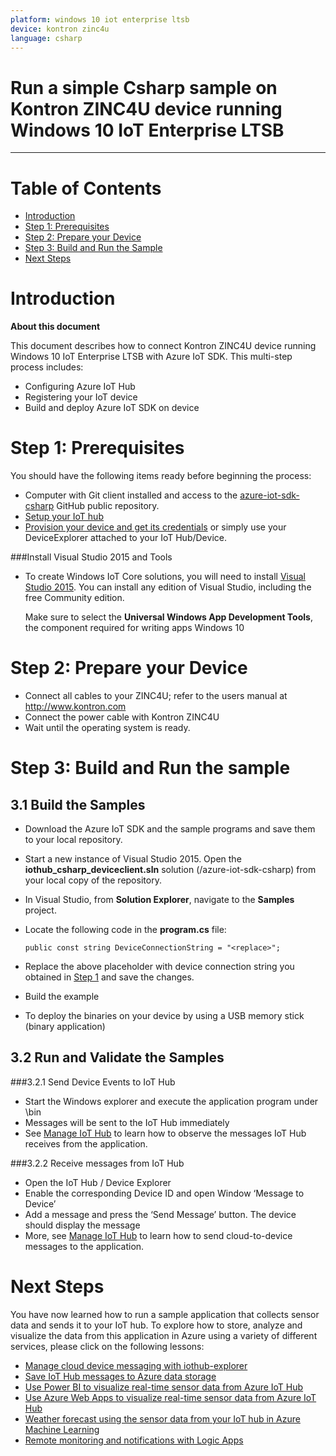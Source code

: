 ```yaml
---
platform: windows 10 iot enterprise ltsb
device: kontron zinc4u
language: csharp
---
```


Run a simple Csharp sample on Kontron ZINC4U device running Windows 10 IoT Enterprise LTSB
===
---

# Table of Contents

-   [Introduction](#Introduction)
-   [Step 1: Prerequisites](#Prerequisites)
-   [Step 2: Prepare your Device](#PrepareDevice)
-   [Step 3: Build and Run the Sample](#Build)
-   [Next Steps](#NextSteps)

<a name="Introduction"></a>
# Introduction

**About this document**

This document describes how to connect Kontron ZINC4U device running Windows 10 IoT Enterprise LTSB with Azure IoT SDK. This multi-step process includes:
-   Configuring Azure IoT Hub
-   Registering your IoT device
-   Build and deploy Azure IoT SDK on device

<a name="Prerequisites"></a>
# Step 1: Prerequisites

You should have the following items ready before beginning the process:

-   Computer with Git client installed and access to the [azure-iot-sdk-csharp](https://github.com/Azure/azure-iot-sdk-csharp) GitHub public repository.
-   [Setup your IoT hub][lnk-setup-iot-hub]
-   [Provision your device and get its credentials][lnk-manage-iot-hub] or simply use your DeviceExplorer attached to your IoT Hub/Device.

###Install Visual Studio 2015 and Tools

-   To create Windows IoT Core solutions, you will need to install [Visual Studio 2015](https://www.visualstudio.com/en-us/products/vs-2015-product-editions.aspx). You can install any edition of Visual Studio, including the free Community edition.

    Make sure to select the **Universal Windows App Development Tools**, the component required for writing apps Windows 10

<a name="PrepareDevice"></a>
# Step 2: Prepare your Device

-   Connect all cables to your ZINC4U; refer to the users manual at <http://www.kontron.com>
-   Connect the power cable with Kontron ZINC4U
-   Wait until the operating system is ready.

<a name="Build"></a>
# Step 3: Build and Run the sample

## 3.1 Build the Samples

-   Download the Azure IoT SDK and the sample programs and save them to your local repository.
-   Start a new instance of Visual Studio 2015. Open the **iothub\_csharp\_deviceclient.sln** solution (/azure-iot-sdk-csharp) from your local copy of the repository.
-   In Visual Studio, from **Solution Explorer**, navigate to the **Samples** project.
-   Locate the following code in the **program.cs** file:

        public const string DeviceConnectionString = "<replace>";

-   Replace the above placeholder with device connection string you obtained in [Step 1](#Prerequisites) and save the changes.
-   Build the example
-   To deploy the binaries on your device by using a USB memory stick (binary application)

## 3.2 Run and Validate the Samples 
###3.2.1 Send Device Events to IoT Hub

-   Start the Windows explorer and execute the application program under \bin
-   Messages will be sent to the IoT Hub immediately
-   See [Manage IoT Hub][lnk-manage-iot-hub] to learn how to observe the messages IoT Hub receives from the application.

###3.2.2 Receive messages from IoT Hub

-   Open the IoT Hub / Device Explorer
-   Enable the corresponding Device ID and open Window ‘Message to Device’
-   Add a message and press the ‘Send Message’ button. The device should display the message
-   More, see [Manage IoT Hub][lnk-manage-iot-hub] to learn how to send cloud-to-device messages to the application.

<a name="NextSteps"></a>
# Next Steps

You have now learned how to run a sample application that collects sensor data and sends it to your IoT hub. To explore how to store, analyze and visualize the data from this application in Azure using a variety of different services, please click on the following lessons:

-   [Manage cloud device messaging with iothub-explorer]
-   [Save IoT Hub messages to Azure data storage]
-   [Use Power BI to visualize real-time sensor data from Azure IoT Hub]
-   [Use Azure Web Apps to visualize real-time sensor data from Azure IoT Hub]
-   [Weather forecast using the sensor data from your IoT hub in Azure Machine Learning]
-   [Remote monitoring and notifications with Logic Apps]   

[Manage cloud device messaging with iothub-explorer]: https://docs.microsoft.com/en-us/azure/iot-hub/iot-hub-explorer-cloud-device-messaging
[Save IoT Hub messages to Azure data storage]: https://docs.microsoft.com/en-us/azure/iot-hub/iot-hub-store-data-in-azure-table-storage
[Use Power BI to visualize real-time sensor data from Azure IoT Hub]: https://docs.microsoft.com/en-us/azure/iot-hub/iot-hub-live-data-visualization-in-power-bi
[Use Azure Web Apps to visualize real-time sensor data from Azure IoT Hub]: https://docs.microsoft.com/en-us/azure/iot-hub/iot-hub-live-data-visualization-in-web-apps
[Weather forecast using the sensor data from your IoT hub in Azure Machine Learning]: https://docs.microsoft.com/en-us/azure/iot-hub/iot-hub-weather-forecast-machine-learning
[Remote monitoring and notifications with Logic Apps]: https://docs.microsoft.com/en-us/azure/iot-hub/iot-hub-monitoring-notifications-with-azure-logic-apps
[setup-devbox-windows]: https://github.com/Azure/azure-iot-sdk-c/blob/master/doc/devbox_setup.md
[lnk-setup-iot-hub]: ../setup_iothub.md
[lnk-manage-iot-hub]: ../manage_iot_hub.md